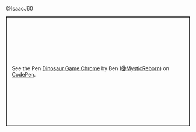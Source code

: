 @IsaacJ60

<p class="codepen" data-height="300" data-default-tab="html,result" data-slug-hash="rygqao" data-user="MysticReborn" style="height: 300px; box-sizing: border-box; display: flex; align-items: center; justify-content: center; border: 2px solid; margin: 1em 0; padding: 1em;">
  <span>See the Pen <a href="https://codepen.io/MysticReborn/pen/rygqao">
  Dinosaur Game Chrome</a> by Ben (<a href="https://codepen.io/MysticReborn">@MysticReborn</a>)
  on <a href="https://codepen.io">CodePen</a>.</span>
</p>
<script async src="https://cpwebassets.codepen.io/assets/embed/ei.js"></script>

<!---
IsaacJ60/IsaacJ60 is a ✨ special ✨ repository because its `README.md` (this file) appears on your GitHub profile.
You can click the Preview link to take a look at your changes.
--->
